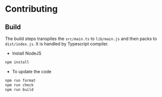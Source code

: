 # Contributing

## Build

The build steps transpiles the `src/main.ts` to `lib/main.js` and then packs to
`dist/index.js`. It is handled by Typescript compiler.

- Install NodeJS

```bash
npm install
```

- To update the code

```bash
npm run format
npm run check
npm run build
```
